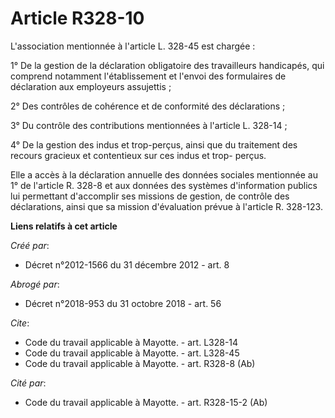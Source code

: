 # Article R328-10

L'association mentionnée à l'article L. 328-45 est chargée : 

1° De la gestion de la déclaration obligatoire des travailleurs handicapés, qui comprend notamment l'établissement et l'envoi
des formulaires de déclaration aux employeurs assujettis ; 

2° Des contrôles de cohérence et de conformité des déclarations ; 

3° Du contrôle des contributions mentionnées à l'article L. 328-14 ; 

4° De la gestion des indus et trop-perçus, ainsi que du traitement des recours gracieux et contentieux sur ces indus et trop-
perçus. 

Elle a accès à la déclaration annuelle des données sociales mentionnée au 1° de l'article R. 328-8 et aux données des
systèmes d'information publics lui permettant d'accomplir ses missions de gestion, de contrôle des déclarations, ainsi que sa
mission d'évaluation prévue à l'article R. 328-123.

**Liens relatifs à cet article**

_Créé par_:

  - Décret n°2012-1566 du 31 décembre 2012 - art. 8

_Abrogé par_:

  - Décret n°2018-953 du 31 octobre 2018 - art. 56

_Cite_:

  - Code du travail applicable à Mayotte. - art. L328-14
  - Code du travail applicable à Mayotte. - art. L328-45
  - Code du travail applicable à Mayotte. - art. R328-8 (Ab)

_Cité par_:

  - Code du travail applicable à Mayotte. - art. R328-15-2 (Ab)
